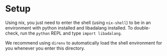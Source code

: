 # Setup

Using nix, you just need to enter the shell (using `nix-shell`) to be in an
environment with python installed and libadalang installed.  To double-check,
run the `python` REPL and type `import libadalang`.

We recommend using `direnv` to automatically load the shell environment for you
whenever you enter this directory.
